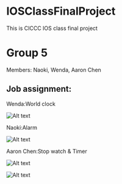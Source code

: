# IOSClassFinalProject
This is CICCC IOS class final project

# Group 5
Members: Naoki, Wenda, Aaron Chen

## Job assignment:

Wenda:World clock

![Alt text](Demo_Image/world_clock.png?raw=true "CLI ")


Naoki:Alarm

![Alt text](Demo_Image/alarm.png?raw=true "CLI ")


Aaron Chen:Stop watch & Timer

![Alt text](Demo_Image/stopwatch.png?raw=true "CLI ")

![Alt text](Demo_Image/timer.png?raw=true "CLI ")
